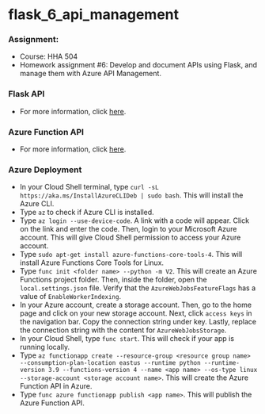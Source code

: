 # flask_6_api_management

### Assignment:
- Course: HHA 504
- Homework assignment #6: Develop and document APIs using Flask, and manage them with Azure API Management.

### Flask API
- For more information, click [here](https://github.com/Beczheng/flask_6_api_management/blob/main/flask/app_flasgger.py).

### Azure Function API 
- For more information, click [here](https://github.com/Beczheng/flask_6_api_management/blob/main/LocalFunctionProj/function_app.py).

### Azure Deployment
- In your Cloud Shell terminal, type `curl -sL https://aka.ms/InstallAzureCLIDeb | sudo bash`. This will install the Azure CLI.
- Type `az` to check if Azure CLI is installed.
- Type `az login --use-device-code`. A link with a code will appear. Click on the link and enter the code. Then, login to your Microsoft Azure account. This will give Cloud Shell permission to access your Azure account.
- Type `sudo apt-get install azure-functions-core-tools-4`. This will install Azure Functions Core Tools for Linux.
- Type `func init <folder name> --python -m V2`. This will create an Azure Functions project folder. Then, inside the folder, open the `local.settings.json` file. Verify that the `AzureWebJobsFeatureFlags` has a value of `EnableWorkerIndexing`.
- In your Azure account, create a storage account. Then, go to the home page and click on your new storage account. Next, click `access keys` in the navigation bar. Copy the connection string under key. Lastly, replace the connection string with the content for `AzureWebJobsStorage`.
- In your Cloud Shell, type `func start`. This will check if your app is running locally.
- Type `az functionapp create --resource-group <resource group name> --consumption-plan-location eastus --runtime python --runtime-version 3.9 --functions-version 4 --name <app name> --os-type linux --storage-account <storage account name>`. This will create the Azure Function API in Azure.
- Type `func azure functionapp publish <app name>`. This will publish the Azure Function API.


